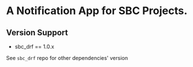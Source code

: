 # A Notification App for SBC Projects.

## Version Support

- sbc_drf == 1.0.x

See `sbc_drf` repo for other dependencies' version